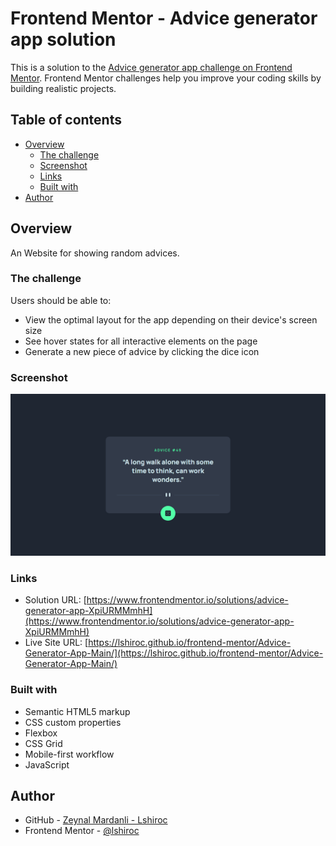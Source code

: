 # Frontend Mentor - Advice generator app solution

This is a solution to the [Advice generator app challenge on Frontend Mentor](https://www.frontendmentor.io/challenges/advice-generator-app-QdUG-13db). Frontend Mentor challenges help you improve your coding skills by building realistic projects.

## Table of contents

- [Overview](#overview)
  - [The challenge](#the-challenge)
  - [Screenshot](#screenshot)
  - [Links](#links)
  - [Built with](#built-with)
- [Author](#author)


## Overview

An Website for showing random advices.

### The challenge

Users should be able to:

- View the optimal layout for the app depending on their device's screen size
- See hover states for all interactive elements on the page
- Generate a new piece of advice by clicking the dice icon

### Screenshot

![](./screenshot.png)

### Links

- Solution URL: [https://www.frontendmentor.io/solutions/advice-generator-app-XpiURMMmhH](https://www.frontendmentor.io/solutions/advice-generator-app-XpiURMMmhH)
- Live Site URL: [https://lshiroc.github.io/frontend-mentor/Advice-Generator-App-Main/](https://lshiroc.github.io/frontend-mentor/Advice-Generator-App-Main/)

### Built with

- Semantic HTML5 markup
- CSS custom properties
- Flexbox
- CSS Grid
- Mobile-first workflow
- JavaScript

## Author

- GitHub - [Zeynal Mardanli - Lshiroc](https://github.com/Lshiroc)
- Frontend Mentor - [@lshiroc](https://www.frontendmentor.io/profile/lshiroc)
